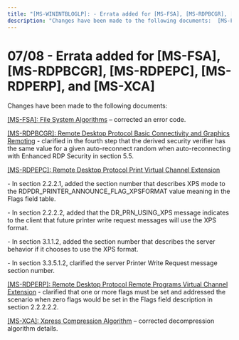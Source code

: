 ```yaml
---
title: "[MS-WININTBLOGLP]: - Errata added for [MS-FSA], [MS-RDPBCGR], [MS-RDPEPC], [MS-RDPERP], and [MS-XCA]"
description: "Changes have been made to the following documents:  [MS-FSA]: File System Algorithms – corrected an error code.  [MS-RDPBCGR]: Remote Desktop"
---
```


# 07/08 - Errata added for [MS-FSA], [MS-RDPBCGR], [MS-RDPEPC], [MS-RDPERP], and [MS-XCA]

<p> </p>
<p>Changes have been made to the following documents:</p>

<p><span><a href="/openspecs/windows_protocols/MS-WINERRATA/78a1a199-26c9-42e6-a3ac-4d3ee71dc69b">[MS-FSA]:
File System Algorithms</a></span> – corrected an error code.</p>

<p><span><a href="/openspecs/windows_protocols/MS-WINERRATA/a837c4b6-d2c1-4833-9d0a-e83744882959">[MS-RDPBCGR]:
Remote Desktop Protocol Basic Connectivity and Graphics Remoting</a></span> -
clarified in the fourth step that the derived security verifier has the same
value for a given auto-reconnect random when auto-reconnecting with Enhanced
RDP Security in section 5.5.&#8203;&#8203;</p>

<p><span><a href="/openspecs/windows_protocols/MS-WINERRATA/5a52e590-16b9-47e9-8421-a4757a6e7b04">[MS-RDPEPC]:
Remote Desktop Protocol Print Virtual Channel Extension</a></span>  </p>

<p>- In section 2.2.2.1, added the section number that
describes XPS mode to the RDPDR_PRINTER_ANNOUNCE_FLAG_XPSFORMAT value meaning
in the Flags field table.&#8203;</p>

<p>- In section 2.2.2.2, added that the DR_PRN_USING_XPS
message indicates to the client that future printer write request messages will
use the XPS format.&#8203;</p>

<p>- In section 3.1.1.2, added the section number that
describes the server behavior if it chooses to use the XPS format. &#8203;</p>

<p>- In section 3.3.5.1.2, clarified the server Printer Write
Request message section number.&#8203;</p>

<p><span><a href="/openspecs/windows_protocols/MS-WINERRATA/216fae20-734c-4822-92d6-21f0fcbb9bc9">[MS-RDPERP]:
Remote Desktop Protocol Remote Programs Virtual Channel Extension</a></span> -
clarified that one or more flags must be set and addressed the scenario when
zero flags would be set in the Flags field description in section
2.2.2.2.2.&#8203;</p>

<p><span><a href="/openspecs/windows_protocols/MS-WINERRATA/fcf3306b-da9e-4da5-b8d0-4152db713231">[MS-XCA]:
Xpress Compression Algorithm</a></span> – corrected decompression algorithm
details. </p>


                